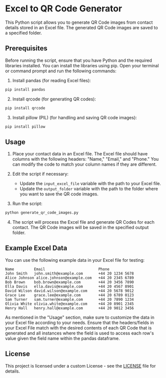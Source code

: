 # Excel to QR Code Generator

This Python script allows you to generate QR Code images from contact details stored in an Excel file. The generated QR Code images are saved to a specified folder.

## Prerequisites

Before running the script, ensure that you have Python and the required libraries installed. You can install the libraries using pip. Open your terminal or command prompt and run the following commands:

1. Install pandas (for reading Excel files):
```bash
pip install pandas
```

2. Install qrcode (for generating QR codes):
```bash
pip install qrcode
```

3. Install pillow (PIL) (for handling and saving QR code images):
```bash
pip install pillow
```

## Usage

1. Place your contact data in an Excel file. The Excel file should have columns with the following headers: "Name," "Email," and "Phone." You can modify the code to match your column names if they are different.

2. Edit the script if necessary:
   - Update the `input_excel_file` variable with the path to your Excel file.
   - Update the `output_folder` variable with the path to the folder where you want to save the QR code images.

3. Run the script:

```bash
python generate_qr_code_images.py
```

4. The script will process the Excel file and generate QR Codes for each contact. The QR Code images will be saved in the specified output folder.

## Example Excel Data

You can use the following example data in your Excel file for testing:

```
Name         Email                        Phone
John Smith   john.smith@example.com       +44 20 1234 5678
Alice Johnson alice.johnson@example.com   +44 20 2345 6789
Bob Brown    bob.brown@example.com        +44 20 3456 7890
Ella Davis   ella.davis@example.com       +44 20 4567 8901
David Wilson david.wilson@example.com     +44 20 5678 9012
Grace Lee    grace.lee@example.com        +44 20 6789 0123
Sam Turner   sam.turner@example.com       +44 20 7890 1234
Olivia White olivia.white@example.com     +44 20 8901 2345
Henry Hall   henry.hall@example.com       +44 20 9012 3456
```

As mentioned in the "Usage" section, make sure to customize the data in your Excel file according to your needs. Ensure that the headers/fields in your Excel File match with the desired contents of each QR Code that is generated and all instances where the field is used to access each row's value given the field name within the pandas dataframe.

## License

This project is licensed under a custom License - see the [LICENSE](LICENSE) file for details.
